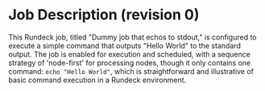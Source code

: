 
# Job Description (revision 0)
This Rundeck job, titled "Dummy job that echos to stdout," is configured to execute a simple command that outputs "Hello World" to the standard output. The job is enabled for execution and scheduled, with a sequence strategy of 'node-first' for processing nodes, though it only contains one command: `echo "Hello World"`, which is straightforward and illustrative of basic command execution in a Rundeck environment.
